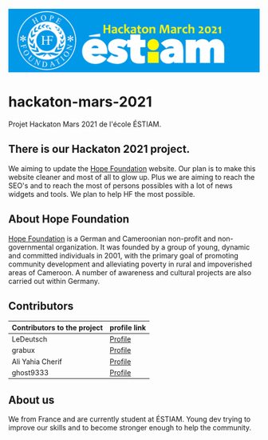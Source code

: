 ![Banner](images/banner.jpg)

# hackaton-mars-2021
Projet Hackaton Mars 2021 de l'école ÉSTIAM. 

## There is our Hackaton 2021 project.

We aiming to update the [Hope Foundation](https://www.hope-found.org/) website.
Our plan is to make this website cleaner and most of all to glow up.
Plus we are aiming to reach the SEO's and to reach the most of persons possibles with a lot of news widgets and tools.
We plan to help HF the most possible.

## About Hope Foundation

[Hope Foundation](https://www.hope-found.org/) is a German and Cameroonian non-profit and non-governmental organization. It was founded by a group of young, dynamic and committed individuals in 2001, with the primary goal of promoting community development and alleviating poverty in rural and impoverished areas of Cameroon. A number of awareness and cultural projects are also carried out within Germany.


## Contributors

| Contributors to the project | profile link |
| ------ | ------ |
| LeDeutsch | [Profile](https://github.com/LeDeutsch)  |
| grabux | [Profile](https://github.com/grabux)  |
| Ali Yahia Cherif | [Profile](https://github.com/21-Eyeshield)  |
| ghost9333 | [Profile](https://github.com/ghost9333)  |


## About us

We from France and are currently student at ÉSTIAM.
Young dev trying to improve our skills and to become stronger enough to help the community.

